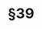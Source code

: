 ---
title: "§39"
draft: false
exceptions:
- info53o
memberstates:
- CZ
score: 3
compensation:
- 
remarks: |
 Author`s consent is not required to the use and no licence fee is due from a person, which (...) reproduces work of a fine art placed in public in other type of fine art; exhibits works of fine art and photographs that have been transferred to a third person already, provided the exhibiton is free of charge and/or the works have been lended free of charge; copies and distributes photographs that are his or her portrait and that have been paid for


link: "http://www.zakonyprolidi.cz/cs/2000-121#p39"
---